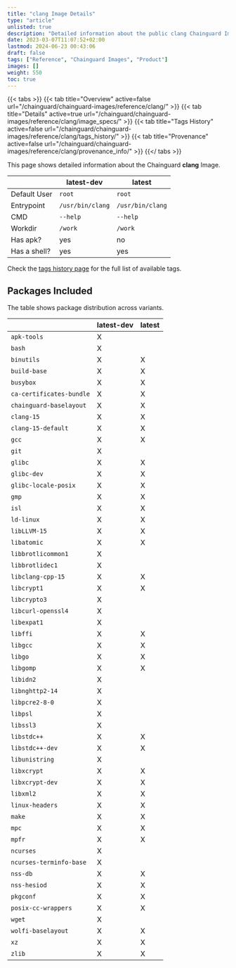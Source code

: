 ```yaml
---
title: "clang Image Details"
type: "article"
unlisted: true
description: "Detailed information about the public clang Chainguard Image."
date: 2023-03-07T11:07:52+02:00
lastmod: 2024-06-23 00:43:06
draft: false
tags: ["Reference", "Chainguard Images", "Product"]
images: []
weight: 550
toc: true
---
```


{{< tabs >}}
{{< tab title="Overview" active=false url="/chainguard/chainguard-images/reference/clang/" >}}
{{< tab title="Details" active=true url="/chainguard/chainguard-images/reference/clang/image_specs/" >}}
{{< tab title="Tags History" active=false url="/chainguard/chainguard-images/reference/clang/tags_history/" >}}
{{< tab title="Provenance" active=false url="/chainguard/chainguard-images/reference/clang/provenance_info/" >}}
{{</ tabs >}}

This page shows detailed information about the Chainguard **clang** Image.

|              | latest-dev       | latest           |
|--------------|------------------|------------------|
| Default User | `root`           | `root`           |
| Entrypoint   | `/usr/bin/clang` | `/usr/bin/clang` |
| CMD          | `--help`         | `--help`         |
| Workdir      | `/work`          | `/work`          |
| Has apk?     | yes              | no               |
| Has a shell? | yes              | yes              |

Check the [tags history page](/chainguard/chainguard-images/reference/clang/tags_history/) for the full list of available tags.

## Packages Included
The table shows package distribution across variants.

|                          | latest-dev | latest |
|--------------------------|------------|--------|
| `apk-tools`              | X          |        |
| `bash`                   | X          |        |
| `binutils`               | X          | X      |
| `build-base`             | X          | X      |
| `busybox`                | X          | X      |
| `ca-certificates-bundle` | X          | X      |
| `chainguard-baselayout`  | X          | X      |
| `clang-15`               | X          | X      |
| `clang-15-default`       | X          | X      |
| `gcc`                    | X          | X      |
| `git`                    | X          |        |
| `glibc`                  | X          | X      |
| `glibc-dev`              | X          | X      |
| `glibc-locale-posix`     | X          | X      |
| `gmp`                    | X          | X      |
| `isl`                    | X          | X      |
| `ld-linux`               | X          | X      |
| `libLLVM-15`             | X          | X      |
| `libatomic`              | X          | X      |
| `libbrotlicommon1`       | X          |        |
| `libbrotlidec1`          | X          |        |
| `libclang-cpp-15`        | X          | X      |
| `libcrypt1`              | X          | X      |
| `libcrypto3`             | X          |        |
| `libcurl-openssl4`       | X          |        |
| `libexpat1`              | X          |        |
| `libffi`                 | X          | X      |
| `libgcc`                 | X          | X      |
| `libgo`                  | X          | X      |
| `libgomp`                | X          | X      |
| `libidn2`                | X          |        |
| `libnghttp2-14`          | X          |        |
| `libpcre2-8-0`           | X          |        |
| `libpsl`                 | X          |        |
| `libssl3`                | X          |        |
| `libstdc++`              | X          | X      |
| `libstdc++-dev`          | X          | X      |
| `libunistring`           | X          |        |
| `libxcrypt`              | X          | X      |
| `libxcrypt-dev`          | X          | X      |
| `libxml2`                | X          | X      |
| `linux-headers`          | X          | X      |
| `make`                   | X          | X      |
| `mpc`                    | X          | X      |
| `mpfr`                   | X          | X      |
| `ncurses`                | X          |        |
| `ncurses-terminfo-base`  | X          |        |
| `nss-db`                 | X          | X      |
| `nss-hesiod`             | X          | X      |
| `pkgconf`                | X          | X      |
| `posix-cc-wrappers`      | X          | X      |
| `wget`                   | X          |        |
| `wolfi-baselayout`       | X          | X      |
| `xz`                     | X          | X      |
| `zlib`                   | X          | X      |


